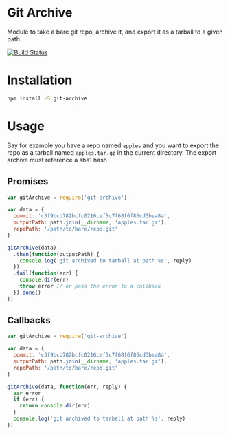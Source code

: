 # Git Archive

Module to take a bare git repo, archive it, and export it as a tarball to a given path

[![Build Status](https://travis-ci.org/nisaacson/git-archive.png?branch=master)](https://travis-ci.org/nisaacson/git-archive)

# Installation

```bash
npm install -S git-archive
```

# Usage

Say for example you have a repo named `apples` and you want to export the repo as a tarball named `apples.tar.gz` in the current directory. The export archive must reference a sha1 hash


## Promises

```javascript
var gitArchive = require('git-archive')

var data = {
  commit: 'c3f9bcb782bcfc0216cef5c7f68f6f86cd3bea8a',
  outputPath: path.join(__dirname, 'apples.tar.gz'),
  repoPath: '/path/to/bare/repo.git'
}

gitArchive(data)
  .then(function(outputPath) {
    console.log('git archived to tarball at path %s', reply)
  })
  .fail(function(err) {
    console.dir(err)
    throw error // or pass the error to a callback
  }).done()
})
```

## Callbacks

```javascript
var gitArchive = require('git-archive')

var data = {
  commit: 'c3f9bcb782bcfc0216cef5c7f68f6f86cd3bea8a',
  outputPath: path.join(__dirname, 'apples.tar.gz'),
  repoPath: '/path/to/bare/repo.git'
}

gitArchive(data, function(err, reply) {
  var error
  if (err) {
    return console.dir(err)
  }
  console.log('git archived to tarball at path %s', reply)
})
```


